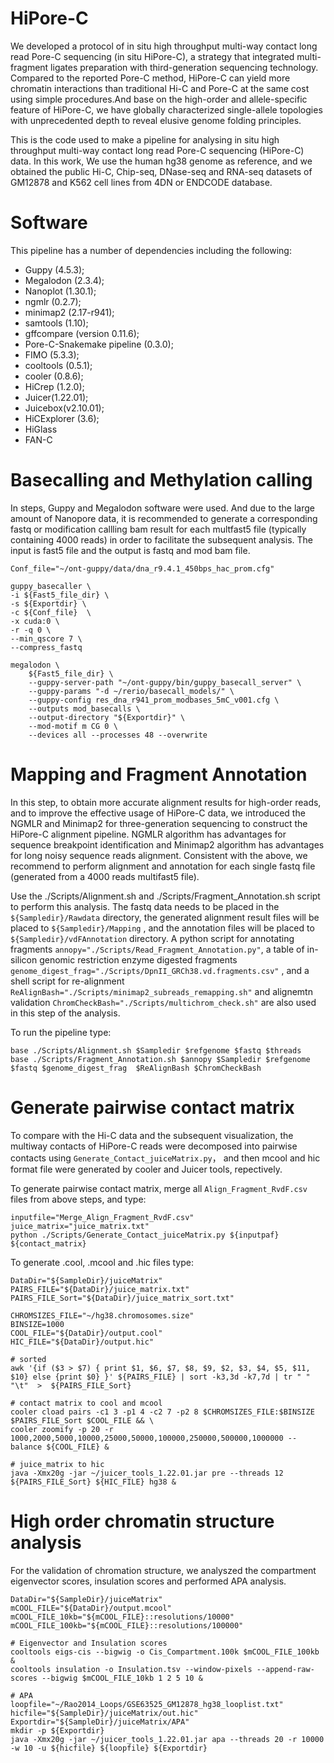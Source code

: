 # HiPore-C
We developed a protocol of in situ high throughput multi-way contact long read Pore-C sequencing (in situ HiPore-C), a strategy that integrated multi-fragment ligates preparation with third-generation sequencing technology. Compared to the reported Pore-C method, HiPore-C can yield more chromatin interactions than traditional Hi-C and Pore-C at the same cost using simple procedures.And base on the high-order and allele-specific feature of HiPore-C, we have globally characterized single-allele topologies with unprecedented depth to reveal elusive genome folding principles.

This is the code used to make a pipeline for analysing in situ high throughput multi-way contact long read Pore-C sequencing (HiPore-C) data. In this work, We use the human hg38 genome as reference, and we obtained the public Hi-C, Chip-seq, DNase-seq and RNA-seq datasets of GM12878 and K562 cell lines from 4DN or ENDCODE database. 

# Software
This pipeline has a number of dependencies including the following:

- Guppy (4.5.3);  
- Megalodon (2.3.4);  
- Nanoplot (1.30.1);  
- ngmlr (0.2.7);  
- minimap2 (2.17-r941);  
- samtools (1.10);  
- gffcompare (version 0.11.6);  
- Pore-C-Snakemake pipeline (0.3.0);  
- FIMO (5.3.3);   
- cooltools (0.5.1);  
- cooler (0.8.6);  
- HiCrep (1.2.0);  
- Juicer(1.22.01);  
- Juicebox(v2.10.01);  
- HiCExplorer (3.6);  
- HiGlass  
- FAN-C 


# Basecalling and Methylation calling

In steps, Guppy and Megalodon software were used. And due to the large amount of Nanopore data, it is recommended to generate a corresponding fastq or modification callling bam result for each multfast5 file (typically containing 4000 reads) in order to facilitate the subsequent analysis. The input is fast5 file and the output is fastq and mod bam file.

``` 
Conf_file="~/ont-guppy/data/dna_r9.4.1_450bps_hac_prom.cfg"

guppy_basecaller \
-i ${Fast5_file_dir} \
-s ${Exportdir} \
-c ${Conf_file}  \
-x cuda:0 \
-r -q 0 \
--min_qscore 7 \
--compress_fastq
``` 

``` 
megalodon \
    ${Fast5_file_dir} \
    --guppy-server-path "~/ont-guppy/bin/guppy_basecall_server" \
    --guppy-params "-d ~/rerio/basecall_models/" \
    --guppy-config res_dna_r941_prom_modbases_5mC_v001.cfg \
    --outputs mod_basecalls \
    --output-directory "${Exportdir}" \
    --mod-motif m CG 0 \
    --devices all --processes 48 --overwrite
``` 

# Mapping and Fragment Annotation
In this step, to obtain more accurate alignment results for high-order reads, and to improve the effective usage of HiPore-C data, we introduced the NGMLR and Minimap2 for three-generation sequencing to construct the HiPore-C alignment pipeline. NGMLR algorithm has advantages for sequence breakpoint identification and Minimap2 algorithm has advantages for long noisy sequence reads alignment. Consistent with the above, we recommend to perform alignment and annotation for each single fastq file (generated from a 4000 reads multifast5 file).

Use the ./Scripts/Alignment.sh  and ./Scripts/Fragment_Annotation.sh script to perform this analysis. The fastq data needs to be placed in the ```${Sampledir}/Rawdata``` directory, the generated alignment result files will be placed to ```${Sampledir}/Mapping``` , and the annotation files will be placed to ```${Sampledir}/vdFAnnotation``` directory.  A python script for annotating fragments ```annopy="./Scripts/Read_Fragment_Annotation.py"```, a table of in-silicon genomic restriction enzyme digested fragments ```genome_digest_frag="./Scripts/DpnII_GRCh38.vd.fragments.csv"``` , and a shell script for re-alignment ```ReAlignBash="./Scripts/minimap2_subreads_remapping.sh"``` and alignemtn validation ```ChromCheckBash="./Scripts/multichrom_check.sh"``` are also used in this step of the analysis.

To run the pipeline type:

``` 
base ./Scripts/Alignment.sh $Sampledir $refgenome $fastq $threads
base ./Scripts/Fragment_Annotation.sh $annopy $Sampledir $refgenome $fastq $genome_digest_frag  $ReAlignBash $ChromCheckBash

``` 


# Generate pairwise contact matrix
To compare with the Hi-C data and the subsequent visualization, the multiway contacts of HiPore-C reads were decomposed into pairwise contacts using ```Generate_Contact_juiceMatrix.py```， and then  mcool and hic format file were generated by cooler and Juicer tools, repectively.

To generate pairwise contact matrix, merge all ```Align_Fragment_RvdF.csv``` files from above steps, and type:
``` 
inputfile="Merge_Align_Fragment_RvdF.csv"
juice_matrix="juice_matrix.txt"
python ./Scripts/Generate_Contact_juiceMatrix.py ${inputpaf} ${contact_matrix}
``` 


To generate .cool, .mcool and .hic files type:
``` 
DataDir="${SampleDir}/juiceMatrix"
PAIRS_FILE="${DataDir}/juice_matrix.txt"
PAIRS_FILE_Sort="${DataDir}/juice_matrix_sort.txt"

CHROMSIZES_FILE="~/hg38.chromosomes.size"
BINSIZE=1000
COOL_FILE="${DataDir}/output.cool"
HIC_FILE="${DataDir}/output.hic"

# sorted
awk '{if ($3 > $7) { print $1, $6, $7, $8, $9, $2, $3, $4, $5, $11, $10} else {print $0} }' ${PAIRS_FILE} | sort -k3,3d -k7,7d | tr " " "\t"  >  ${PAIRS_FILE_Sort}

# contact matrix to cool and mcool
cooler cload pairs -c1 3 -p1 4 -c2 7 -p2 8 $CHROMSIZES_FILE:$BINSIZE $PAIRS_FILE_Sort $COOL_FILE && \
cooler zoomify -p 20 -r 1000,2000,5000,10000,25000,50000,100000,250000,500000,1000000 --balance ${COOL_FILE} &

# juice_matrix to hic
java -Xmx20g -jar ~/juicer_tools_1.22.01.jar pre --threads 12 ${PAIRS_FILE_Sort} ${HIC_FILE} hg38 &
``` 


# High order chromatin structure analysis

For the validation of chromation structure, we analyszed the compartment eigenvector scores, insulation scores and performed APA analysis.
``` 
DataDir="${SampleDir}/juiceMatrix"
mCOOL_FILE="${DataDir}/output.mcool"
mCOOL_FILE_10kb="${mCOOL_FILE}::resolutions/10000"
mCOOL_FILE_100kb="${mCOOL_FILE}::resolutions/100000"

# Eigenvector and Insulation scores
cooltools eigs-cis --bigwig -o Cis_Compartment.100k $mCOOL_FILE_100kb &
cooltools insulation -o Insulation.tsv --window-pixels --append-raw-scores --bigwig $mCOOL_FILE_10kb 1 2 5 10 &

# APA
loopfile="~/Rao2014_Loops/GSE63525_GM12878_hg38_looplist.txt"
hicfile="${SampleDir}/juiceMatrix/out.hic"
Exportdir="${SampleDir}/juiceMatrix/APA"
mkdir -p ${Exportdir}
java -Xmx20g -jar ~/juicer_tools_1.22.01.jar apa --threads 20 -r 10000 -w 10 -u ${hicfile} ${loopfile} ${Exportdir}
``` 
